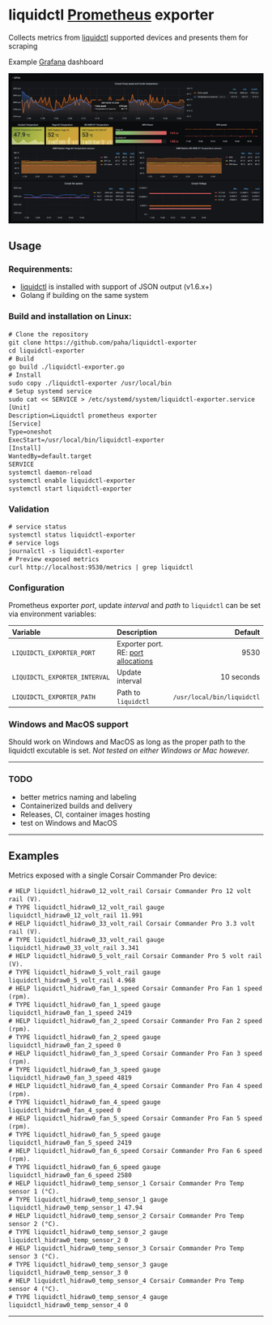 # liquidctl [Prometheus][2] exporter

Collects metrics from [liquidctl][1] supported devices and presents them for scraping


Example [Grafana][4] dashboard

![image info](./example.png)

## Usage

### Requirenments:
- [liquidctl][1] is installed with support of JSON output (v1.6.x+)
- Golang if building on the same system  

### Build and installation on Linux:
```shell
# Clone the repository
git clone https://github.com/paha/liquidctl-exporter
cd liquidctl-exporter
# Build
go build ./liquidctl-exporter.go
# Install
sudo copy ./liquidctl-exporter /usr/local/bin
# Setup systemd service
sudo cat << SERVICE > /etc/systemd/system/liquidctl-exporter.service
[Unit]
Description=Liquidctl prometheus exporter
[Service]
Type=oneshot
ExecStart=/usr/local/bin/liquidctl-exporter
[Install]
WantedBy=default.target
SERVICE
systemctl daemon-reload
systemctl enable liquidctl-exporter
systemctl start liquidctl-exporter
```

### Validation

```shell
# service status
systemctl status liquidctl-exporter
# service logs
journalctl -s liquidctl-exporter
# Preview exposed metrics
curl http://localhost:9530/metrics | grep liquidctl
```

### Configuration
Prometheus exporter _port_, update _interval_ and _path_ to `liquidctl` can be set via environment variables:

| Variable    | Description | Default       |
| :---        |    :----   |          ---: |
| `LIQUIDCTL_EXPORTER_PORT` | Exporter port. RE: [port allocations][3] | 9530 |
| `LIQUIDCTL_EXPORTER_INTERVAL` | Update interval | 10 seconds |
| `LIQUIDCTL_EXPORTER_PATH` | Path to `liquidctl` | `/usr/local/bin/liquidctl` |

### Windows and MacOS support

Should work on Windows and MacOS as long as the proper path to the liquidctl excutable is set. _Not tested on either Windows or Mac however._

---
### TODO

- better metrics naming and labeling
- Containerized builds and delivery
- Releases, CI, container images hosting
- test on Windows and MacOS
---

## Examples

Metrics exposed with a single Corsair Commander Pro device:

```shell
# HELP liquidctl_hidraw0_12_volt_rail Corsair Commander Pro 12 volt rail (V).
# TYPE liquidctl_hidraw0_12_volt_rail gauge
liquidctl_hidraw0_12_volt_rail 11.991
# HELP liquidctl_hidraw0_33_volt_rail Corsair Commander Pro 3.3 volt rail (V).
# TYPE liquidctl_hidraw0_33_volt_rail gauge
liquidctl_hidraw0_33_volt_rail 3.341
# HELP liquidctl_hidraw0_5_volt_rail Corsair Commander Pro 5 volt rail (V).
# TYPE liquidctl_hidraw0_5_volt_rail gauge
liquidctl_hidraw0_5_volt_rail 4.968
# HELP liquidctl_hidraw0_fan_1_speed Corsair Commander Pro Fan 1 speed (rpm).
# TYPE liquidctl_hidraw0_fan_1_speed gauge
liquidctl_hidraw0_fan_1_speed 2419
# HELP liquidctl_hidraw0_fan_2_speed Corsair Commander Pro Fan 2 speed (rpm).
# TYPE liquidctl_hidraw0_fan_2_speed gauge
liquidctl_hidraw0_fan_2_speed 0
# HELP liquidctl_hidraw0_fan_3_speed Corsair Commander Pro Fan 3 speed (rpm).
# TYPE liquidctl_hidraw0_fan_3_speed gauge
liquidctl_hidraw0_fan_3_speed 4819
# HELP liquidctl_hidraw0_fan_4_speed Corsair Commander Pro Fan 4 speed (rpm).
# TYPE liquidctl_hidraw0_fan_4_speed gauge
liquidctl_hidraw0_fan_4_speed 0
# HELP liquidctl_hidraw0_fan_5_speed Corsair Commander Pro Fan 5 speed (rpm).
# TYPE liquidctl_hidraw0_fan_5_speed gauge
liquidctl_hidraw0_fan_5_speed 2419
# HELP liquidctl_hidraw0_fan_6_speed Corsair Commander Pro Fan 6 speed (rpm).
# TYPE liquidctl_hidraw0_fan_6_speed gauge
liquidctl_hidraw0_fan_6_speed 2580
# HELP liquidctl_hidraw0_temp_sensor_1 Corsair Commander Pro Temp sensor 1 (°C).
# TYPE liquidctl_hidraw0_temp_sensor_1 gauge
liquidctl_hidraw0_temp_sensor_1 47.94
# HELP liquidctl_hidraw0_temp_sensor_2 Corsair Commander Pro Temp sensor 2 (°C).
# TYPE liquidctl_hidraw0_temp_sensor_2 gauge
liquidctl_hidraw0_temp_sensor_2 0
# HELP liquidctl_hidraw0_temp_sensor_3 Corsair Commander Pro Temp sensor 3 (°C).
# TYPE liquidctl_hidraw0_temp_sensor_3 gauge
liquidctl_hidraw0_temp_sensor_3 0
# HELP liquidctl_hidraw0_temp_sensor_4 Corsair Commander Pro Temp sensor 4 (°C).
# TYPE liquidctl_hidraw0_temp_sensor_4 gauge
liquidctl_hidraw0_temp_sensor_4 0
```

---

[1]: https://github.com/liquidctl/liquidctl
[2]: https://prometheus.io/
[3]: https://github.com/prometheus/prometheus/wiki/Default-port-allocations
[4]: https://grafana.com/
